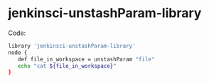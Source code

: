 # jenkinsci-unstashParam-library

Code:
```sh
library 'jenkinsci-unstashParam-library'
node {
   def file_in_workspace = unstashParam "file"
   echo "cat ${file_in_workspace}"
}
```

